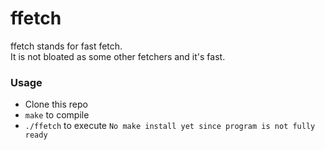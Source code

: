 # ffetch
ffetch stands for fast fetch.  
It is not bloated as some other fetchers and it's fast.

### Usage

- Clone this repo
- `make` to compile
- `./ffetch` to execute ``No make install yet since program is not fully ready``
